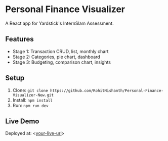 # Personal Finance Visualizer
A React app for Yardstick's InternSlam Assessment.

## Features
- Stage 1: Transaction CRUD, list, monthly chart
- Stage 2: Categories, pie chart, dashboard
- Stage 3: Budgeting, comparison chart, insights

## Setup
1. Clone: `git clone https://github.com/RohitNishanth/Personal-Finance-Visualizer-New.git`
2. Install: `npm install`
3. Run: `npm run dev`

## Live Demo
Deployed at: <[your-live-url](https://personal-finance-visualizer-sand-mu.vercel.app/)>
